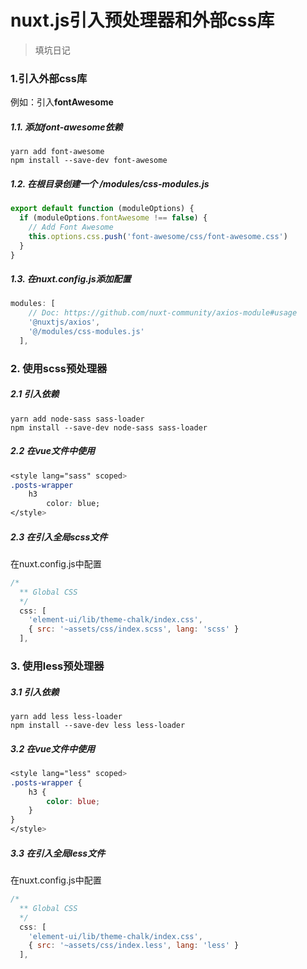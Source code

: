 # nuxt.js引入预处理器和外部css库
> 填坑日记

### 1.引入外部css库
例如：引入**fontAwesome**

##### 1.1. 添加font-awesome依赖
`yarn add font-awesome`  
`npm install --save-dev font-awesome`  

##### 1.2. 在根目录创建一个 **/modules/css-modules.js**  
```javascript
export default function (moduleOptions) {
  if (moduleOptions.fontAwesome !== false) {
    // Add Font Awesome
    this.options.css.push('font-awesome/css/font-awesome.css')
  }
}
```

##### 1.3. 在**nuxt.config.js**添加配置
```javascript
modules: [
    // Doc: https://github.com/nuxt-community/axios-module#usage
    '@nuxtjs/axios',
    '@/modules/css-modules.js'
  ],
```

### 2. 使用scss预处理器

##### 2.1 引入依赖
`yarn add node-sass sass-loader`  
`npm install --save-dev node-sass sass-loader`  

##### 2.2 在vue文件中使用
```css
<style lang="sass" scoped>
.posts-wrapper
    h3
        color: blue;
</style>
```

##### 2.3 在引入全局scss文件
在nuxt.config.js中配置
```javascript
/*
  ** Global CSS
  */
  css: [
    'element-ui/lib/theme-chalk/index.css',
    { src: '~assets/css/index.scss', lang: 'scss' }
  ],
```

### 3. 使用less预处理器

##### 3.1 引入依赖
`yarn add less less-loader`  
`npm install --save-dev less less-loader`  

##### 3.2 在vue文件中使用
```css
<style lang="less" scoped>
.posts-wrapper {
    h3 {
        color: blue;
    }
}
</style>
```

##### 3.3 在引入全局less文件
在nuxt.config.js中配置
```javascript
/*
  ** Global CSS
  */
  css: [
    'element-ui/lib/theme-chalk/index.css',
    { src: '~assets/css/index.less', lang: 'less' }
  ],
```